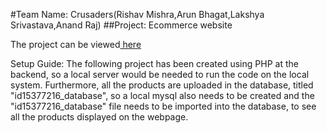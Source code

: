 #Team Name: Crusaders(Rishav Mishra,Arun Bhagat,Lakshya Srivastava,Anand Raj)
##Project: Ecommerce website

The project can be viewed<a href="https://crusadersecommerce.000webhostapp.com/#"> here</a> 

Setup Guide:
The following project has been created using PHP at the backend, so a local server would be needed to run the code on the local system. Furthermore, all the products are uploaded in the database, titled "id15377216_database", so a local mysql also needs to be created and the "id15377216_database" file needs to be imported into the database, to see all the products displayed on the webpage.

